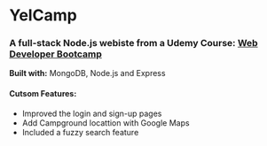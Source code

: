 # YelCamp
### A full-stack Node.js webiste from a Udemy Course: [Web Developer Bootcamp](https://www.udemy.com/the-web-developer-bootcamp/)

**Built with:** MongoDB, Node.js and Express

#### Cutsom Features:
- Improved the login and sign-up pages
- Add Campground locattion with Google Maps
- Included a fuzzy search feature
